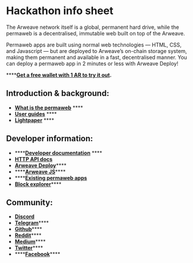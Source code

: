 # Hackathon info sheet

The Arweave network itself is a global, permanent hard drive, while the permaweb is a decentralised, immutable web built on top of the Arweave.

Permaweb apps are built using normal web technologies — HTML, CSS, and Javascript — but are deployed to Arweave’s on-chain storage system, making them permanent and available in a fast, decentralised manner. You can deploy a permaweb app in 2 minutes or less with Arweave Deploy!  


\*\*\*\*[**Get a free wallet with 1 AR to try it out**](http://tokens.arweave.org)**.**

## **Introduction & background:**

* [**What is the permaweb**](https://medium.com/arweave-updates/welcome-to-the-permaweb-ce0e6c73ddfb) ****
* [**User guides**](https://docs.arweave.org/info/) ****
* [**Lightpaper**](https://www.arweave.org/technology.html)  ****

## **Developer information:**

* \*\*\*\*[**Developer documentation**](%20https://docs.arweave.org/developers/) ****
* [**HTTP API docs** ](https://docs.arweave.org/developers/server/http-api)
* [**Arweave Deploy**](https://github.com/ArweaveTeam/arweave-deploy)\*\*\*\*
* \*\*\*\*[**Arweave JS**](https://github.com/ArweaveTeam/arweave-js)\*\*\*\*
* \*\*\*\*[**Existing permaweb apps**](http://arweaveapps.com)
* [**Block explorer**](http://viewblock.io/arweave)\*\*\*\*

## **Community:**

* [**Discord**](https://discordapp.com/invite/DjAFMJc)
* [**Telegram**](https://t.me/arweave)\*\*\*\*
* [**Github**](https://github.com/arweaveteam)\*\*\*\*
* [**Reddit**](https://www.reddit.com/r/Arweave/)\*\*\*\*
* [**Medium**](https://medium.com/@arweave)\*\*\*\*
* [**Twitter**](https://twitter.com/arweaveteam)\*\*\*\*
* \*\*\*\*[**Facebook**](https://www.facebook.com/ArweaveTeam/)\*\*\*\*

